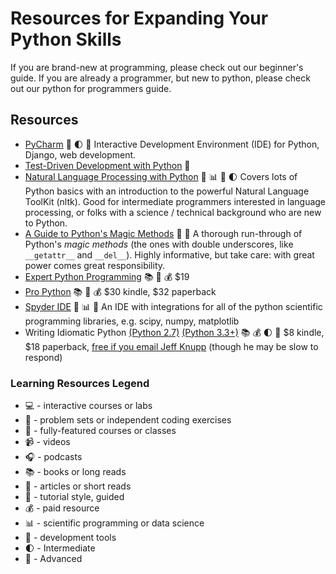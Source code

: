 # Resources for Expanding Your Python Skills

If you are brand-new at programming, please check out our beginner's guide. If you are already a programmer, but new to python, please check out our python for programmers guide.

## Resources

* [PyCharm](https://www.jetbrains.com/pycharm/) :wrench: :first_quarter_moon: :full_moon_with_face: Interactive Development Environment (IDE) for Python, Django, web development.
* [Test-Driven Development with Python](http://chimera.labs.oreilly.com/books/1234000000754) :book:
* [Natural Language Processing with Python](http://www.nltk.org/book/) :book: :bar_chart: :beginner: :first_quarter_moon: Covers lots of Python basics with an introduction to the powerful Natural Language ToolKit (nltk). Good for intermediate programmers interested in language processing, or folks with a science / technical background who are new to Python.
* [A Guide to Python's Magic Methods](http://www.rafekettler.com/magicmethods.html) :page_facing_up: :full_moon_with_face: A thorough run-through of Python's _magic methods_ (the ones with double underscores, like `__getattr__` and `__del__`). Highly informative, but take care: with great power comes great responsibility.
* [Expert Python Programming](https://www.packtpub.com/application-development/expert-python-programming) :books: :full_moon_with_face: :moneybag: $19
* [Pro Python](http://www.amazon.com/Python-Experts-Voice-Open-Source-ebook/dp/B004VH5Z5I/ref=dp_kinw_strp_1) :books: :full_moon_with_face: :moneybag: $30 kindle, $32 paperback
* [Spyder IDE](https://github.com/spyder-ide/spyder#installation) :wrench: :bar_chart: :full_moon_with_face: An IDE with integrations for all of the python scientific programming libraries, e.g. scipy, numpy, matplotlib
* Writing Idiomatic Python [(Python 2.7)](http://www.amazon.com/Writing-Idiomatic-Python-2-7-3-Knupp-ebook/dp/B00B5KG0F8/) [(Python 3.3+)](http://www.amazon.com/Writing-Idiomatic-Python-Jeff-Knupp-ebook/dp/B00B5VXMRG/) :books: :moneybag: :first_quarter_moon: :full_moon_with_face: $8 kindle, $18 paperback, [free if you email Jeff Knupp](http://jeffknupp.com/blog/2014/04/25/in-support-of-female-engineers/) (though he may be slow to respond)

### Learning Resources Legend
* :computer: - interactive courses or labs
* :pencil: - problem sets or independent coding exercises
* :school_satchel: - fully-featured courses or classes
* :video_camera: - videos
* :headphones: - podcasts
* :books: - books or long reads
* :page_facing_up: - articles or short reads
* :beginner: - tutorial style, guided
* :moneybag: - paid resource
* :bar_chart: - scientific programming or data science
* :wrench: - development tools
* :first_quarter_moon: - Intermediate
* :full_moon_with_face: - Advanced

